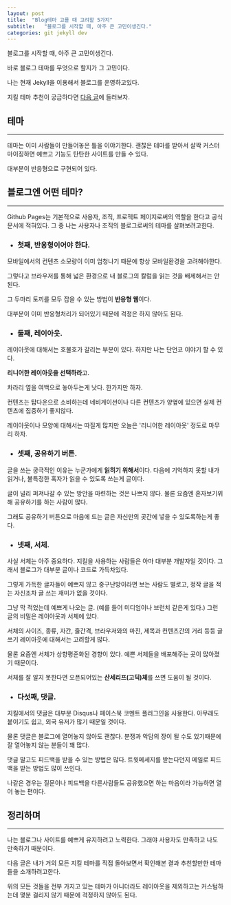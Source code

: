 ```yaml
---
layout: post
title:  "Blog테마 고를 때 고려할 5가지"
subtitle:   "블로그를 시작할 때, 아주 큰 고민이생긴다."
categories: git jekyll dev
---
```


블로그를 시작할 때, 아주 큰 고민이생긴다.

바로 블로그 테마를 무엇으로 할지가 그 고민이다.

나는 현재 Jekyll을 이용해서 블로그를 운영하고있다.

지킬 테마 추천이 궁금하다면 [다음 글](https://isme2n.github.io/git/jekyll/dev/2017/03/09/Blog-Jekyll-theme)에 들러보자.

## 테마

---

테마는 이미 사람들이 만들어놓은 틀을 이야기한다. 괜찮은 테마를 받아서 살짝 커스터마이징하면 예쁘고 기능도 탄탄한 사이트를 만들 수 있다.

대부분이 반응형으로 구현되어 있다.

## 블로그엔 어떤 테마?

---

Github Pages는 기본적으로 사용자, 조직, 프로젝트 페이지로써의 역할을 한다고 공식문서에 적혀있다. 그 중 나는 사용자나 조직의 블로그로써의 테마를 살펴보려고한다.

* ### 첫째, 반응형이어야 한다.

모바일에서의 컨텐츠 소모량이 이미 엄청나기 때문에 항상 모바일환경을 고려해야한다.

그렇다고 브라우저를 통해 넓은 환경으로 내 블로그의 칼럼을 읽는 것을 배제해서는 안된다.

그 두마리 토끼를 모두 잡을 수 있는 방법이 **반응형 웹**이다.

대부분이 이미 반응형처리가 되어있기 때문에 걱정은 하지 않아도 된다.

* ### 둘째, 레이아웃.

레이아웃에 대해서는 호불호가 갈리는 부분이 있다. 하지만 나는 단언코 이야기 할 수 있다.

**리니어한 레이아웃을 선택하라**고.

차라리 옆을 여백으로 놓아두는게 낫다. 한가지만 하자.

컨텐츠는 탑다운으로 소비하는데 네비게이션이나 다른 컨텐츠가 양옆에 있으면 실제 컨텐츠에 집중하기 좋지않다.

레이아웃이나 모양에 대해서는 따질게 많지만 오늘은 '리니어한 레이아웃' 정도로 마무리 하자.

* ### 셋째, 공유하기 버튼.

글을 쓰는 궁극적인 이유는 누군가에게 **읽히기 위해서**이다. 다음에 기억하지 못할 내가 읽거나, 불특정한 혹자가 읽을 수 있도록 쓰는게 글이다.

글이 널리 퍼져나갈 수 있는 방안을 마련하는 것은 나쁘지 않다. 물론 요즘엔 혼자보기위해 공유하기를 하는 사람이 많다.

그래도 공유하기 버튼으로 마음에 드는 글은 자신만의 곳간에 넣을 수 있도록하는게 좋다.

* ### 넷째, 서체.

사실 서체는 아주 중요하다. 지킬을 사용하는 사람들은 아마 대부분 개발자일 것이다. 그래서 블로그가 대부분 글이나 코드로 가득차있다.

그렇게 가득한 글자들이 예쁘지 않고 중구난방이라면 보는 사람도 별로고, 정작 글을 적는 자신조차 글 쓰는 재미가 없을 것이다.

그냥 막 적었는데 예쁘게 나오는 글. (예를 들어 미디엄이나 브런치 같은게 있다.) 그런 글의 비밀은 레이아웃과 서체에 있다.

서체의 사이즈, 종류, 자간, 줄간격, 브라우저와의 마진, 제목과 컨텐츠간의 거리 등등 글쓰기 레이아웃에 대해서는 고려할게 많다.

물론 요즘엔 서체가 상향평준화된 경향이 있다. 예쁜 서체들을 배포해주는 곳이 많아졌기 때문이다.

서체를 잘 알지 못한다면 오픈되어있는 **산세리프(고딕)체**를 쓰면 도움이 될 것이다.

* ### 다섯째, 댓글.

지킬에서의 댓글은 대부분 Disqus나 페이스북 코멘트 플러그인을 사용한다. 아무래도 붙이기도 쉽고, 외국 유저가 많기 때문일 것이다.

물론 댓글은 블로그에 열어놓지 않아도 괜찮다. 분쟁과 악담의 장이 될 수도 있기때문에 잘 열어놓지 않는 분들이 꽤 많다.

댓글 말고도 피드백을 받을 수 있는 방법은 많다. 트윗메세지를 받는다던지 메일로 피드백을 받는 방법도 많이 쓰인다.

나같은 경우는 질문이나 피드백을 다른사람들도 공유했으면 하는 마음이라 가능하면 열어 놓는 편이다.

## 정리하며

---

나는 블로그나 사이트를 예쁘게 유지하려고 노력한다. 그래야 사용자도 만족하고 나도 만족하기 때문이다.

다음 글은 내가 거의 모든 지킬 테마를 직접 돌아보면서 확인해본 결과 추천할만한 테마들을 소개하려고한다.

위의 모든 것들을 전부 가지고 있는 테마가 아니더라도 레이아웃을 제외하고는 커스텀하는데 몇분 걸리지 않기 때문에 걱정하지 않아도 된다.

